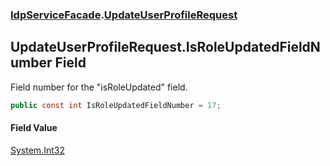 ### [IdpServiceFacade](../index.md 'IdpServiceFacade').[UpdateUserProfileRequest](index.md 'IdpServiceFacade\.UpdateUserProfileRequest')

## UpdateUserProfileRequest\.IsRoleUpdatedFieldNumber Field

Field number for the "isRoleUpdated" field\.

```csharp
public const int IsRoleUpdatedFieldNumber = 17;
```

#### Field Value
[System\.Int32](https://learn.microsoft.com/en-us/dotnet/api/system.int32 'System\.Int32')